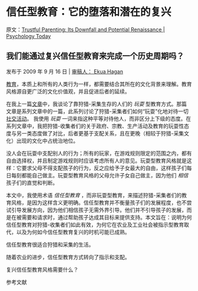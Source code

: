 # 信任型教育：它的堕落和潜在的复兴

原文：[Trustful Parenting: Its Downfall and Potential Renaissance | Psychology Today](https://www.psychologytoday.com/us/blog/freedom-learn/200907/trustful-parenting-its-downfall-and-potential-renaissance)

## 我们能通过复兴信任型教育来完成一个历史周期吗？

发布于 2009 年 9 月 16 日 | [审稿人： Ekua Hagan](https://www.psychologytoday.com/us/docs/editorial-process)

[教育](https://www.psychologytoday.com/us/basics/parenting)，本质上和所有的人类行为一样，都需要结合其所在的文化背景来理解。教育风格源自更广泛的文化价值观，并且促进后者的延续。

在我上一篇[文章](https://www.psychologytoday.com/us/blog/freedom-learn/200907/play-makes-us-human-vi-hunter-gatherers-playful-parenting)中，我谈论了靠狩猎-采集生存的人们的 *玩耍* 型教育方式。那篇文章是系列文章中的一篇，此系列讨论了狩猎-采集者们如何“玩耍”化地对待一切[社交活动](https://www.psychologytoday.com/us/basics/social-life)。 我使用 *玩耍* 一词来指这种平等对待他人，而非区分上下级的态度。在系列文章中，我把狩猎-收集者们的关于政府、宗教、生产活动及教育的玩耍性态度与另一类态度做了对比，后者更基于支配关系，且在更晚（相较于狩猎-采集文化）出现的文化中占统治地位。

没人会在玩耍中支配别人的行为；所有的玩家，在游戏规则限定的范围之内，都有自由选择权，并且制定游戏规则时应该考虑所有人的意见。玩耍型教育风格就是这样：它要求父母不得支配孩子的行为，反之应给予子女最大的自由，这样孩子们每日每刻都能自己做主。玩耍型教育风格的父母允许子女自己做主，因为他们 *相信* 孩子们的直觉和判断。

本文中，我使用术语 *信任型教育* ，而非玩耍型教育，来描述狩猎-采集者们的教育风格，是因为这样含义更明确。信任型教育并不衡量孩子们的发展程度，也不尝试引导发展方向，因为他们相信孩子无需外界引导。他们并不引导孩子的发展，而是在被需要和请求时，通过帮助孩子达成其目标来提供支持。本文旨在：说明为何信任型教育对狩猎-收集者们如此有效，为何它在农业及工业社会被指示型教育取代，以及为何如今信任型教育复兴的时机可能已成熟。

信任型教育很适合狩猎和采集的生活。

随着农业的进步，信任型教育方式转向了指示和支配。

复兴信任型教育风格需要什么？

参考文献